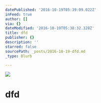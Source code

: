 ```yaml
---
datePublished: '2016-10-19T05:39:09.022Z'
inFeed: true
author: []
via: {}
dateModified: '2016-10-19T05:38:32.328Z'
title: dfd
publisher: {}
description: ''
starred: false
sourcePath: _posts/2016-10-19-dfd.md
_type: Blurb

---
```

![](https://the-grid-user-content.s3-us-west-2.amazonaws.com/232c4a8f-ef1b-41ca-9474-3a72304fd501.jpg)

# dfd